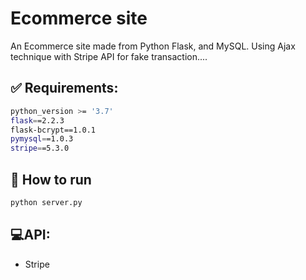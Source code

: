 # Ecommerce site
An Ecommerce site made from Python Flask, and MySQL. Using Ajax technique with Stripe API for fake transaction....

## ✅ Requirements:
```bash
python_version >= '3.7'
flask==2.2.3
flask-bcrypt==1.0.1
pymysql==1.0.3
stripe==5.3.0
```
## :checkered_flag: How to run ##
```bash
python server.py
```
## 💻API:
- Stripe
